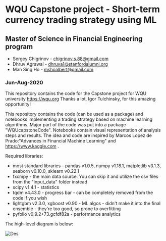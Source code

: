 # WQU Capstone project - Short-term currency trading strategy using ML
## Master of Science in Financial Engineering program

* Sergey Chigrinov - chigrinov.s.88@gmail.com
* Dhruv Agrawal -  dhruva1@stanfordalumni.org
* Man Sing Ho - mshoalbert@gmail.com

### Jun-Aug-2020

This repository contains the code for the Capstone project for WQU university https://wqu.org
Thanks a lot, Igor Tulchinsky, for this amazing opportunity!

This repository contains the code (can be used as a package) and notebooks implementing a trading strategy based on machine learning algorithms. Major part of the code was put into a package "WQUcapstoneCode". Notebooks contain visual representation of analysis steps and results. The idea and code are inspired by Marcos Lopez de Prado:"Advances in Financial Machine Learning" and https://www.kaggle.com .

Required libraries:
* most standard libraries - pandas v1.0.5, numpy v1.18.1, matplotlib v3.1.3, seaborn v0.10.0, sklearn v0.22.1
* fxcmpy - the main data source. You can skip it and utilize the csv files from the "input_data" folder instead
* scipy v1.4.1 - statistics
* tqdm v4.43.0 - progress bar - can be completely removed from the code if you wish
* lightgbm v2.3.0, xgboost v0.90 - ML algos - didn't make it into the final ensemble - they're too good, so prone to overfitting
* pyfolio v0.9.2+73.gcfdf82a - performance analytics

The high-level diagram is below:

![Des](https://github.com/schigrinov/capstone/blob/master/results/Diagram.PNG)
